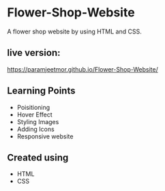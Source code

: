 # Flower-Shop-Website

A flower shop website by using HTML and CSS.


## live version:

 https://paramjeetmor.github.io/Flower-Shop-Website/


## Learning Points

- Poisitioning
- Hover Effect
- Styling Images
- Adding Icons
- Responsive website
## Created using

- HTML
- CSS
